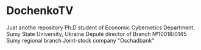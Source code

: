 # DochenkoTV
Just anothe repository
Ph.D student of Economic Cybernetics Department, Sumy State University, Ukraine
Depute director of Branch №10018/0145 Sumy regional branch Joint-stock company "Oschadbank"
